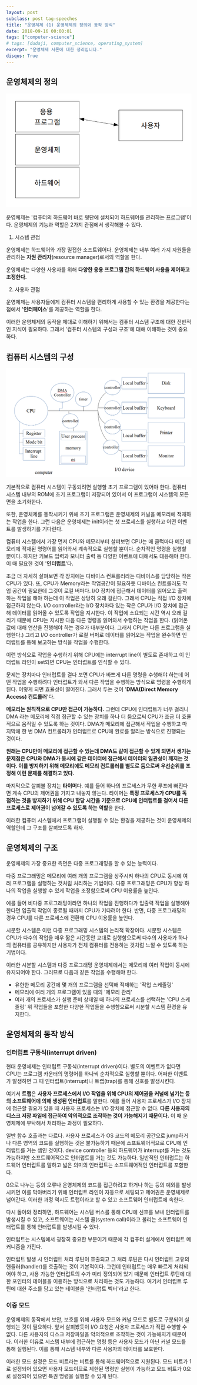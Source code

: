 ```yaml
---
layout: post
subclass: post tag-speeches
title: "운영체제 (1) 운영체제의 정의와 동작 방식"
date: 2018-09-16 00:00:01
tags: ["computer-science"]
# tags: [dudaji, computer_science, operating_system]
excerpt: "운영체제 서론에 대한 정리입니다."
disqus: True
---
```


## 운영체제의 정의

![os_definition](/images/operating_system/os_definition.png)

운영체제는 '컴퓨터의 하드웨어 바로 윗단에 설치되어 하드웨어를 관리하는 프로그램'이다.
운영체제의 기능과 역할은 2가지 관점에서 생각해볼 수 있다.

1. 시스템 관점

운영체제는 하드웨어와 가장 밀접한 소프트웨어다. 운영체제는 내부 여러 가지 자원들을
관리하는 **자원 관리자**(resource manager)로서의 역할을 한다.

운영체제는 다양한 사용자를 위해 **다양한 응용 프로그램 간의 하드웨어 사용을 제어하고 조정한다.**

2. 사용자 관점

운영체제는 사용자들에게 컴퓨터 시스템을 편리하게 사용할 수 있는 환경을 제공한다는
점에서 '**인터페이스**'를 제공하는 역할을 한다.

이러한 운영체제의 동작을 제대로 이해하기 위해서는 컴퓨터 시스템 구조에 대한
전반적인 지식이 필요하다. 그래서 '컴퓨터 시스템의 구성과 구조'에 대해 이해하는 것이
중요하다.

## 컴퓨터 시스템의 구성

![computer_system](/images/operating_system/computer_system.png)

기본적으로 컴퓨터 시스템이 구동되려면 실행할 초기 프로그램이 있어야 한다.
컴퓨터 시스템 내부의 ROM에 초기 프로그램이 저장되어 있어서 이 프로그램이 시스템의 모든 면을
초기화한다.

또한, 운영체제를 동작시키기 위해 초기 프로그램은 운영체제의 커널을 메모리에 적재하는 작업을 한다.
그런 다음은 운영체제는 init이라는 첫 프로세스를 실행하고 어떤 이벤트를 발생하기를 기다린다.

컴퓨터 시스템에서 가장 먼저 CPU와 메모리부터 살펴보면 CPU는 매 클럭마다 메인 메모리에 적재된 명령어를
읽어와서 계속적으로 실행할 뿐이다. 순차적인 명령을 실행할 뿐이다. 하지만 키보드 입력과 모니터 출력 등 다양한
이벤트에 대해서도 대응해야 한다. 이 때 필요한 것이 '**인터럽트**'다.

조금 더 자세히 살펴보면 각 장치에는 디바이스 컨트롤러라는 디바이스를 담당하는 작은 CPU가 있다. 또, CPU가
Memory라는 작업공간이 필요하듯 디바이스 컨트롤러도 작업 공간이 필요한데 그것이 로컬 버퍼다. I/O 장치에 접근해서
데이터를 읽어오고 출력하는 작업을 해야 하는데 이 작업은 상당히 오래 걸린다. 그래서 CPU는 직접 I/O 장치에 접근하지
않는다. I/O controller라는 I/O 장치마다 있는 작은 CPU가 I/O 장치에 접근해 데이터를 읽어올 수 있도록 작업을
지시한다. 이 작업에 소요되는 시간 역시 오래 걸리기 때문에 CPU는 지시한 다음 다른 명령을 읽어와서 수행하는 작업을 한다.
(읽어온 값에 대해 연산을 진행해야 하는 경우가 대부분이다. 그래서 CPU는 다른 프로그램을 실행한다.)
그리고 I/O controller가 로컬 버퍼로 데이터를 읽어오는 작업을 완수하면 인터럽트를 통해 보고하는 방식을 작업을 수행한다.

이런 방식으로 작업을 수행하기 위해 CPU에는 interrupt line이 별도로 존재하고 이 인터럽트 라인이 set되면 CPU는 인터럽트를
인식할 수 있다.

문제는 장치마다 인터럽트를 걸다 보면 CPU가 바쁘게 다른 명령을 수행해야 하는데 어떤 작업을 수행하려다 인터럽트가 와서 다른
작업을 수행하는 방식으로 명령을 수행하게 된다. 이렇게 되면 효율성이 떨어진다. 그래서 두는 것이 '**DMA(Direct Memory Access) 컨트롤러**'다.

**메모리는 원칙적으로 CPU만 접근이 가능하다.** 그런데 CPU에 인터럽트가 너무 걸리니 DMA 라는 메모리에 직접 접근할 수 있는 장치를
하나 더 둠으로써 CPU가 조금 더 효율적으로 움직일 수 있도록 하는 것이다. DMA가 메모리에 접근해서 작업을 수행하고 마지막에
한 번 DMA 컨트롤러가 인터럽트로 CPU에 완료를 알리는 방식으로 진행되는 것이다.

**원래는 CPU만이 메모리에 접근할 수 있는데 DMA도 같이 접근할 수 있게 되면서 생기는 문제점은 CPU와 DMA가 동시에 같은 데이터에 접근해서 데이터의 일관성이 깨지는 것이다. 이를 방지하기 위해 메모리에도 메모리 컨트롤러를 별도로 둠으로써 우선순위를 조정해
이런 문제를 해결하고 있다.**

마지막으로 살펴볼 장치는 **타이머**다. 예를 들어 하나의 프로세스가 무한 루프에 빠진다면 계속 CPU의 제어권을 가지고 내놓지 않는다.
타이머는 **특정 프로세스가 CPU를 독점하는 것을 방지하기 위해 CPU 할당 시간을 기준으로 CPU에 인터럽트를 걸어서 다른 프로세스로
제어권이 넘어갈 수 있도록 하는 역할**을 한다.

이러한 컴퓨터 시스템에서 프로그램이 실행될 수 있는 환경을 제공하는 것이 운영체제의 역할인데 그 구조를 살펴보도록 하자.

## 운영체제의 구조

운영체제의 가장 중요한 측면은 다중 프로그래밍을 할 수 있는 능력이다.

다중 프로그래밍은 메모리에 여러 개의 프로그램을 상주시켜 하나의 CPU로 동시에 여러 프로그램을 실행하는 것처럼
처리하는 기법이다. 다중 프로그래밍은 CPU가 항상 하나의 작업을 실행할 수 있게 작업을 조정함으로써 CPU 이용률을
높인다.

예를 들어 비다중 프로그래밍이라면 하나의 작업을 진행하다가 입출력 작업을 실행해야 한다면 입출력 작업이 종료될 때까지
CPU가 기다려야 한다. 반면, 다중 프로그래밍의 경우 CPU를 다른 프로세스에 전환해 CPU 이용률을 높인다.

시분할 시스템은 이런 다중 프로그래밍 시스템의 논리적 확장이다. 시분할 시스템은 CPU가 다수의 작업을 매우 짧은 시간동안
교대로 실행함으로써 다수의 사용자가 하나의 컴퓨터를 공유하지만 사용자가 전체 컴퓨터를 전용하는 것처럼 느낄 수 있도록 하는
기법이다.

이러한 시분할 시스템과 다중 프로그래밍 운영체제에서는 메모리에 여러 작업이 동시에 유지되어야 한다.
그러므로 다음과 같은 작업을 수행해야 한다.

- 유한한 메모리 공간에 몇 개의 프로그램을 선택해 적재하는 '작업 스케줄링'
- 메모리에 여러 개의 프로그램이 있을 때의 '메모리 관리'
- 여러 개의 프로세스가 실행 준비 상태일 때 하나의 프로세스를 선택하는 'CPU 스케줄링'
  위 작업들을 포함한 다양한 작업들을 수행함으로써 시분할 시스템 환경을 유지한다.

## 운영체제의 동작 방식

### 인터럽트 구동식(interrupt driven)

현대 운영체제는 인터럽트 구동식(interrupt driven)이다. 별도의 이벤트가 없다면 CPU는 프로그램 카운터의 명령어를 하나씩
순차적으로 실행할 뿐이다. 어떠한 이벤트가 발생하면 그 때 인터럽트(interrupt)나 트랩(trap)를 통해 신호를 발생시킨다.

여기서 **트랩**은 **사용자 프로세스에서 I/O 작업을 위해 CPU의 제어권을 커널에 넘기는 등의 소프트웨어에 의해 생성된 인터럽트**를
말한다. 예를 들어 사용자 프로세스가 I/O 장치에 접근할 필요가 있을 때 사용자 프로세스는 I/O 장치에 접근할 수 없다. **다른 사용자의
디스크 저장 파일에 접근하여 악의적으로 조작하는 것이 가능해지기 때문이다.** 이 때 운영체제에 부탁해서 처리하는 과정이 필요하다.

일반 함수 호출과는 다르다. 사용자 프로세스가 OS 코드의 메모리 공간으로 jump하거나 다른 영역의 코드를 실행하는 것은 불가능하기 때문에 소프트웨어적으로 CPU에 인터럽트를 거는 셈인 것이다. device controller 등의 하드웨어가 interrupt를 거는 것도 가능하지만 소프트웨어적으로 인터럽트를 거는 것도 가능하다. 일반적인 인터럽트는 하드웨어 인터럽트를 말하고 넓은 의미의 인터럽트는 소프트웨어적인 인터럽트를 포함한다.

0으로 나누는 등의 오류나 운영체제의 코드를 접근하려고 하거나 하는 등의 예외를 발생시키면 이를 막아버리기 위해 인터럽트 라인이 자동으로 세팅되고 제어권은 운영체제로 넘어간다. 이러한 과정 역시도 트랩이라고 할 수 있고 소프트웨어 인터럽트에 속한다.

다시 돌아와 정리하면, 하드웨어는 시스템 버스를 통해 CPU에 신호를 보내 인터럽트를 발생시킬 수 있고, 소프트웨어는 시스템 콜(system call)이라고 불리는 소프트웨어 인터럽트를 통해 인터럽트를 발생시킬 수 있다.

인터럽트는 시스템에서 굉장히 중요한 부분이기 때문에 각 컴퓨터 설계에서 인터럽트 메커니즘을 가진다.

인터럽트 발생 시 인터럽트 처리 루틴이 호출되고 그 처리 루틴은 다시 인터럽트 고유의 핸들러(handler)를 호출하는 것이 기본적이다.
그런데 인터럽트는 매우 빠르게 처리되어야 하고, 사용 가능한 인터럽트의 수가 미리 정의되어 있기 때문에 인터럽트 루틴에 대한 포인터의 테이블을 이용하는 방식으로 처리하는 것도 가능하다. 여기서 인터럽트 루틴에 대한 주소를 담고 있는 테이블을 '인터럽트 벡터'라고 한다.

### 이중 모드

운영체제의 동작에서 보안, 보호를 위해 사용자 모드와 커널 모드로 별도로 구분되어 실행되는 것이 필요하다. 앞서 살펴봤듯이 I/O
요청은 사용자 프로세스가 직접 수행할 수 없다. 다른 사용자의 디스크 저장파일을 악의적으로 조작하는 것이 가능해지기 때문이다.
이러한 이유로 시스템 내부에 접근하는 명령 등은 사용자 모드가 아닌 커널 모드를 통해 실행된다. 이를 통해 시스템 내부와 다른 사용자의 데이터를 보호한다.

이러한 모드 설정은 모드 비트라는 비트를 통해 하드웨어적으로 지원된다. 모드 비트가 1로 설정되어 있으면 사용자 모드이므로 제한된 명령만 실행이 가능하고 모드 비트가 0으로 설정되어 있으면 특권 명령을 실행할 수 있게 된다.
